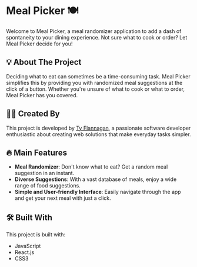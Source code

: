 # Meal Picker :plate_with_cutlery:

Welcome to Meal Picker, a meal randomizer application to add a dash of spontaneity to your dining experience. Not sure what to cook or order? Let Meal Picker decide for you!

## :bulb: About The Project

Deciding what to eat can sometimes be a time-consuming task. Meal Picker simplifies this by providing you with randomized meal suggestions at the click of a button. Whether you're unsure of what to cook or what to order, Meal Picker has you covered.

## :man_technologist: Created By

This project is developed by [Ty Flannagan](https://www.tyflannagan.tech/), a passionate software developer enthusiastic about creating web solutions that make everyday tasks simpler.

## :fire: Main Features

- **Meal Randomizer**: Don't know what to eat? Get a random meal suggestion in an instant.
- **Diverse Suggestions**: With a vast database of meals, enjoy a wide range of food suggestions.
- **Simple and User-friendly Interface**: Easily navigate through the app and get your next meal with just a click.

## :hammer_and_wrench: Built With

This project is built with:

- JavaScript
- React.js
- CSS3
